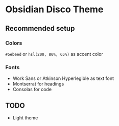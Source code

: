 # Obsidian Disco Theme

## Recommended setup

### Colors

`#5ebeed` or `hsl(200, 80%, 65%)` as accent color

### Fonts

- Work Sans or Atkinson Hyperlegible as text font
- Montserrat for headings
- Consolas for code

## TODO

- Light theme
